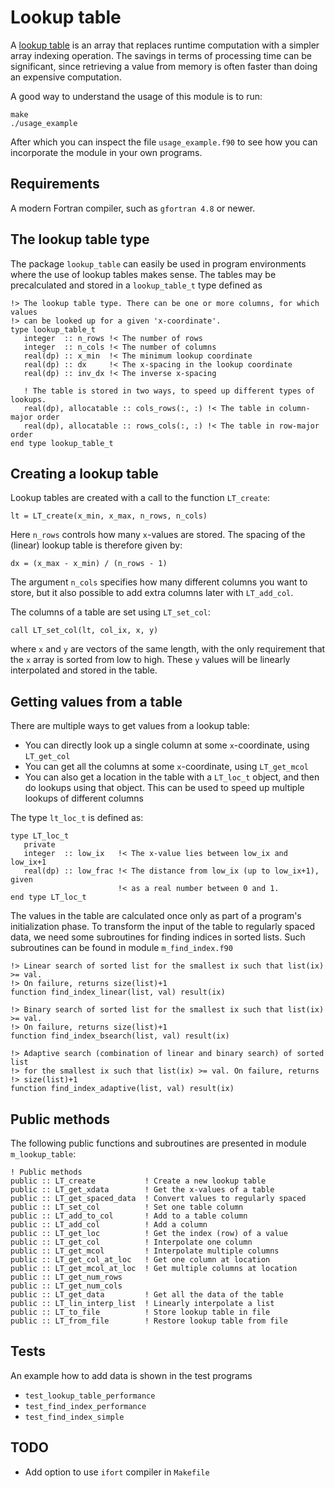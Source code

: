 # Lookup table

A [lookup table](https://en.wikipedia.org/wiki/Lookup_table)
is an array that replaces runtime computation with a simpler array indexing operation.
The savings in terms of processing time can be significant, since retrieving
a value from memory is often faster than doing an expensive computation.

A good way to understand the usage of this module is to run:

    make
    ./usage_example

After which you can inspect the file `usage_example.f90` to see how you can
incorporate the module in your own programs.

## Requirements

A modern Fortran compiler, such as `gfortran 4.8` or newer.

## The lookup table type

The package `lookup_table` can easily be used in program environments where the
use of lookup tables makes sense. The tables may be precalculated and stored in
a `lookup_table_t` type defined as

    !> The lookup table type. There can be one or more columns, for which values
    !> can be looked up for a given 'x-coordinate'.
    type lookup_table_t
       integer  :: n_rows !< The number of rows
       integer  :: n_cols !< The number of columns
       real(dp) :: x_min  !< The minimum lookup coordinate
       real(dp) :: dx     !< The x-spacing in the lookup coordinate
       real(dp) :: inv_dx !< The inverse x-spacing

       ! The table is stored in two ways, to speed up different types of lookups.
       real(dp), allocatable :: cols_rows(:, :) !< The table in column-major order
       real(dp), allocatable :: rows_cols(:, :) !< The table in row-major order
    end type lookup_table_t

## Creating a lookup table

Lookup tables are created with a call to the function `LT_create`:

    lt = LT_create(x_min, x_max, n_rows, n_cols)

Here `n_rows` controls how many `x`-values are stored. The spacing of the
(linear) lookup table is therefore given by:

    dx = (x_max - x_min) / (n_rows - 1)

The argument `n_cols` specifies how many different columns you want to store,
but it also possible to add extra columns later with `LT_add_col`.

The columns of a table are set using `LT_set_col`:

    call LT_set_col(lt, col_ix, x, y)

where `x` and `y` are vectors of the same length, with the only requirement that
the `x` array is sorted from low to high. These `y` values will be linearly
interpolated and stored in the table.

## Getting values from a table

There are multiple ways to get values from a lookup table:

* You can directly look up a single column at some `x`-coordinate, using
  `LT_get_col`
* You can get all the columns at some `x`-coordinate, using
  `LT_get_mcol`
* You can also get a location in the table with a `LT_loc_t` object, and then do
  lookups using that object. This can be used to speed up multiple lookups of
  different columns

The type `lt_loc_t` is defined as:

    type LT_loc_t
       private
       integer  :: low_ix   !< The x-value lies between low_ix and low_ix+1
       real(dp) :: low_frac !< The distance from low_ix (up to low_ix+1), given
                            !< as a real number between 0 and 1.
    end type LT_loc_t

The values in the table are calculated once only as part of a program's
initialization phase. To transform the input of the table to regularly spaced
data, we need some subroutines for finding indices in sorted lists. Such
subroutines can be found in module `m_find_index.f90`

    !> Linear search of sorted list for the smallest ix such that list(ix) >= val.
    !> On failure, returns size(list)+1
    function find_index_linear(list, val) result(ix)

    !> Binary search of sorted list for the smallest ix such that list(ix) >= val.
    !> On failure, returns size(list)+1
    function find_index_bsearch(list, val) result(ix)

    !> Adaptive search (combination of linear and binary search) of sorted list
    !> for the smallest ix such that list(ix) >= val. On failure, returns
    !> size(list)+1
    function find_index_adaptive(list, val) result(ix)

## Public methods

The following public functions and subroutines are presented in module
`m_lookup_table`:

    ! Public methods
    public :: LT_create           ! Create a new lookup table
    public :: LT_get_xdata        ! Get the x-values of a table
    public :: LT_get_spaced_data  ! Convert values to regularly spaced
    public :: LT_set_col          ! Set one table column
    public :: LT_add_to_col       ! Add to a table column
    public :: LT_add_col          ! Add a column
    public :: LT_get_loc          ! Get the index (row) of a value
    public :: LT_get_col          ! Interpolate one column
    public :: LT_get_mcol         ! Interpolate multiple columns
    public :: LT_get_col_at_loc   ! Get one column at location
    public :: LT_get_mcol_at_loc  ! Get multiple columns at location
    public :: LT_get_num_rows
    public :: LT_get_num_cols
    public :: LT_get_data         ! Get all the data of the table
    public :: LT_lin_interp_list  ! Linearly interpolate a list
    public :: LT_to_file          ! Store lookup table in file
    public :: LT_from_file        ! Restore lookup table from file

## Tests

An example how to add data is shown in the test programs

* `test_lookup_table_performance`
* `test_find_index_performance`
* `test_find_index_simple`

## TODO

* Add option to use `ifort` compiler in `Makefile`
